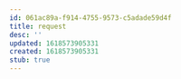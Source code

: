 ```yaml
---
id: 061ac89a-f914-4755-9573-c5adade59d4f
title: request
desc: ''
updated: 1618573905331
created: 1618573905331
stub: true
---
```


